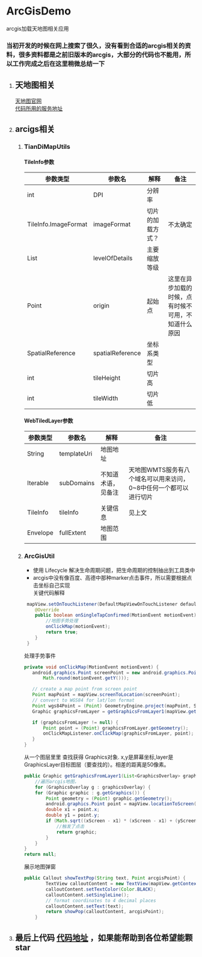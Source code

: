 # ArcGisDemo
arcgis加载天地图相关应用
### 当初开发的时候在网上搜索了很久，没有看到合适的arcgis相关的资料，很多资料都是之前旧版本的arcgis，大部分的代码也不能用，所以工作完成之后在这里稍微总结一下
 1. ## 天地图相关
    [天地图官网](http://www.tianditu.gov.cn)  
    [代码所用的服务地址](http://service.tianditu.gov.cn/)

1. ## arcigs相关
    1. ### TianDiMapUtils  
        #### TileInfo参数  

        | 参数类型 | 参数名 | 解释 | 备注 |
        | ------ | ------ | ------ |------ |
        | int | DPI | 分辨率 | 
        |  TileInfo.ImageFormat | imageFormat | 切片的加载方式？ | 不太确定
        |  List<LevelOfDetail> | levelOfDetails | 主要缩放等级 | 
        |  Point | origin | 起始点 | 这里在异步加载的时候，点有时候不可用，不知道什么原因 |
        |  SpatialReference | spatialReference | 坐标系类型 | 
        |  int | tileHeight | 切片高 | 
        | int | tileWidth | 切片低 |   

        #### WebTiledLayer参数  

        | 参数类型 | 参数名 | 解释 | 备注 |
        | ------ | ------ | ------ |------ |
        | String | templateUri | 地图地址 | 
        |  Iterable<String> | subDomains | 不知道术语，见备注 | 天地图WMTS服务有八个域名可以用来访问，0~8中任何一个都可以进行切片
        |  TileInfo | tileInfo | 关键信息 | 见上文 |
        |  Envelope | fullExtent | 地图范围 | 
    1. ### ArcGisUtil  
        - 使用 Lifecycle 解决生命周期问题，把生命周期的控制抽出到工具类中  
        - arcgis中没有像百度、高德中那种marker点击事件，所以需要根据点击坐标自己实现  
        关键代码解释
        ``` java
         mapView.setOnTouchListener(DefaultMapViewOnTouchListener defaultMapViewOnTouchListener,MapView mapView){
            @Override
            public boolean onSingleTapConfirmed(MotionEvent motionEvent) {
                //地图手势处理
                onClickMap(motionEvent);
                return true;
            }
         }
        ```
        处理手势事件
         ```java
         private void onClickMap(MotionEvent motionEvent) {
            android.graphics.Point screenPoint = new android.graphics.Point(Math.round(motionEvent.getX()),
                Math.round(motionEvent.getY()));

            // create a map point from screen point
            Point mapPoint = mapView.screenToLocation(screenPoint);
            // convert to WGS84 for lat/lon format
            Point wgs84Point = (Point) GeometryEngine.project(mapPoint, SpatialReferences.getWgs84());
            Graphic graphicsFromLayer = getGraphicsFromLayer1(mapView.getGraphicsOverlays(), Math.round(motionEvent.getX()), Math.round(motionEvent.getY()));

            if (graphicsFromLayer != null) {
                Point point = (Point) graphicsFromLayer.getGeometry();
                onClickMapListener.onClickMap(graphicsFromLayer, point);
            }
        }
       ```
        从一个图层里里 查找获得 Graphics对象. x,y是屏幕坐标,layer是GraphicsLayer目标图层（要查找的）。相差的距离是50像素。
        ```java
        public Graphic getGraphicsFromLayer1(List<GraphicsOverlay> graphicsOverlay, double xScreen, double yScreen) {
            //遍历arcgis地图，
            for (GraphicsOverlay g : graphicsOverlay) {
            for (Graphic graphic : g.getGraphics()) {
                Point geometry = (Point) graphic.getGeometry();
                android.graphics.Point point = mapView.locationToScreen(geometry);
                double x1 = point.x;
                double y1 = point.y;
                if (Math.sqrt((xScreen - x1) * (xScreen - x1) + (yScreen - y1) * (yScreen - y1)) < 50) {
                    //触发了点击
                    return graphic;
                }
            }
        }
        return null;
        ```  
        展示地图弹窗
        ```java
        public Callout showTextPop(String text, Point arcgisPoint) {
                TextView calloutContent = new TextView(mapView.getContext());
                calloutContent.setTextColor(Color.BLACK);
                calloutContent.setSingleLine();
                // format coordinates to 4 decimal places
                calloutContent.setText(text);
                return showPop(calloutContent, arcgisPoint);
            }
        ```
        
3.  ## 最后上代码   [代码地址](https://github.com/luao419/ArcGisDemo)  ，如果能帮助到各位希望能颗star


 
